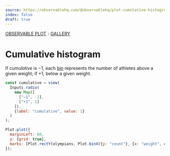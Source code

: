 ```yaml
---
source: https://observablehq.com/@observablehq/plot-cumulative-histogram
index: false
draft: true
---
```


<div style="color: grey; font: 13px/25.5px var(--sans-serif); text-transform: uppercase;"><h1 style="display: none;">Plot: Cumulative histogram</h1><a href="/plot">Observable Plot</a> › <a href="/@observablehq/plot-gallery">Gallery</a></div>

# Cumulative histogram

If _cumulative_ is &minus;1, each [bin](https://observablehq.com/plot/transforms/bin) represents the number of athletes above a given weight; if &plus;1, below a given weight.

```js
const cumulative = view(
  Inputs.radio(
    new Map([
      ["−1", -1],
      ["+1", 1]
    ]),
    {label: "cumulative", value: 1}
  )
);
```

```js echo
Plot.plot({
  marginLeft: 60,
  y: {grid: true},
  marks: [Plot.rectY(olympians, Plot.binX({y: "count"}, {x: "weight", cumulative})), Plot.ruleY([0])]
});
```
